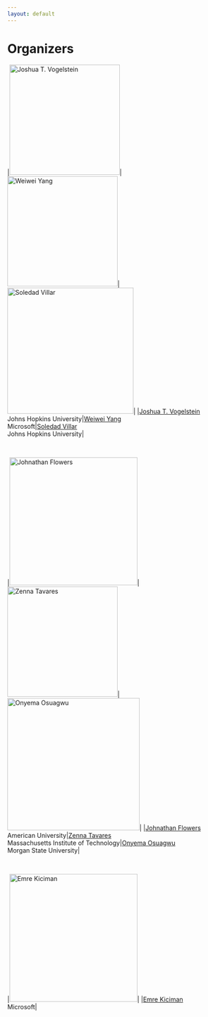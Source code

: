 ```yaml
---
layout: default
---
```


# Organizers

|<img src="https://www.bme.jhu.edu/wp-content/uploads/2019/10/Josh-Vogelstein.jpg" alt="Joshua T. Vogelstein" width="250"/>|<img src="https://www.microsoft.com/en-us/research/uploads/prod/2021/03/img.jpg" alt="Weiwei Yang" width="250"/>|<img src="https://www.ams.jhu.edu/villar/wp-content/uploads/2020/09/cropped-soledad-2.jpg" alt="Soledad Villar" width="286"/>|
|[Joshua T. Vogelstein](http://jovo.me/)<br />Johns Hopkins University|[Weiwei Yang](https://www.microsoft.com/en-us/research/people/weiwya/)<br />Microsoft|[Soledad Villar](https://www.ams.jhu.edu/villar/)<br />Johns Hopkins University|

<br />

|<img src="https://cdn.theconversation.com/avatars/1080537/width238/image-20200518-83393-12045a1.jpg" alt="Johnathan Flowers" width="290"/>|<img src="https://cdml.mit.edu/student_pictures/Zenna_Tavares.png" alt="Zenna Tavares" width="250"/>|<img src="https://static.wixstatic.com/media/4c5bf7_4b3fbd220ad44fcaa1499f90956e82a5~mv2.jpg/v1/crop/x_0,y_8,w_140,h_140/fill/w_196,h_196,al_c,lg_1,q_80/osuagwu1-2.webp" alt="Onyema Osuagwu" width="300"/>|
|[Johnathan Flowers](https://www.american.edu/cas/faculty/jflowers.cfm)<br />American University|[Zenna Tavares](http://www.zenna.org/)<br />Massachusetts Institute of Technology|[Onyema Osuagwu](https://www.iotcream.com/staff-member/dr-osyema-osuagwu/)<br />Morgan State University|

<br />

|<img src="https://www.microsoft.com/en-us/research/wp-content/uploads/2017/10/avatar_user_31739_1508794375-360x360.jpg" alt="Emre Kiciman" width="290"/>|
|[Emre Kiciman](https://www.microsoft.com/en-us/research/people/emrek/)<br />Microsoft|
